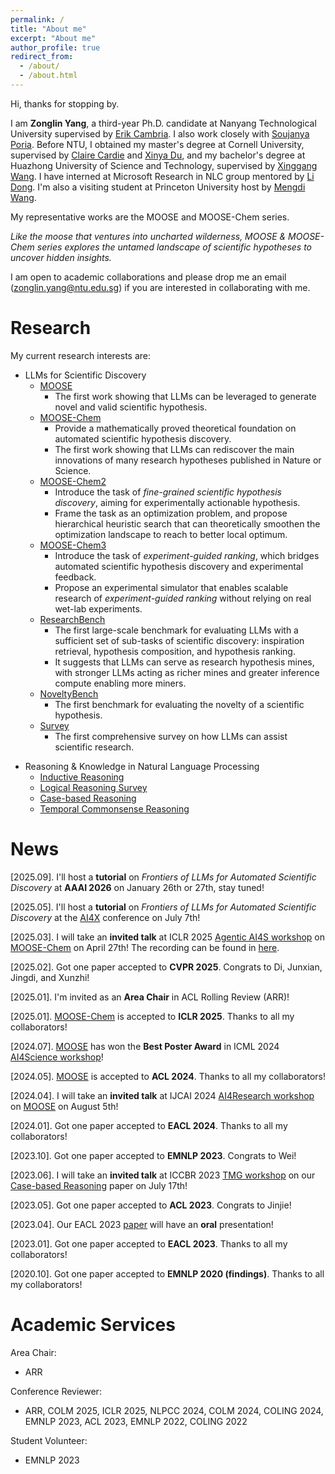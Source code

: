 ```yaml
---
permalink: /
title: "About me"
excerpt: "About me"
author_profile: true
redirect_from: 
  - /about/
  - /about.html
---
```


Hi, thanks for stopping by.

I am **Zonglin Yang**, a third-year Ph.D. candidate at Nanyang Technological University supervised by [Erik Cambria](https://sentic.net/erikcambria/). I also work closely with [Soujanya Poria](https://soujanyaporia.github.io/). Before NTU, I obtained my master's degree at Cornell University, supervised by [Claire Cardie](https://www.cs.cornell.edu/home/cardie/) and [Xinya Du](https://xinyadu.github.io/), and my bachelor's degree at Huazhong University of Science and Technology, supervised by [Xinggang Wang](https://xwcv.github.io/). I have interned at Microsoft Research in NLC group mentored by [Li Dong](http://dong.li/). I'm also a visiting student at Princeton University host by [Mengdi Wang](https://mwang.princeton.edu/).

My representative works are the MOOSE and MOOSE-Chem series. 

*Like the moose that ventures into uncharted wilderness, MOOSE & MOOSE-Chem series explores the untamed landscape of scientific hypotheses to uncover hidden insights.*

I am open to academic collaborations and please drop me an email (<zonglin.yang@ntu.edu.sg>) if you are interested in collaborating with me.
<!--**I am actively seeking internship opportunities in 2024. If you have any openings available, kindly reach out to me via email (<zonglin.yang@ntu.edu.sg>).**-->
<!--**I will be on the job market in June 2025! Feel free to reach out if you’re interested in my research or have relevant opportunities.**-->
<!--I will be in the academic and industrial job market in June 2025! If you have any openings available, kindly reach out to me via email (<zonglin.yang@ntu.edu.sg>).-->


Research
======
My current research interests are:  
* LLMs for Scientific Discovery
  * [MOOSE](https://arxiv.org/abs/2309.02726)
    * The first work showing that LLMs can be leveraged to generate novel and valid scientific hypothesis.
  * [MOOSE-Chem](https://arxiv.org/abs/2410.07076)
    * Provide a mathematically proved theoretical foundation on automated scientific hypothesis discovery.
    * The first work showing that LLMs can rediscover the main innovations of many research hypotheses published in Nature or Science.
  * [MOOSE-Chem2](https://arxiv.org/abs/2505.19209)
    * Introduce the task of *fine-grained scientific hypothesis discovery*, aiming for experimentally actionable hypothesis.
    * Frame the task as an optimization problem, and propose hierarchical heuristic search that can theoretically smoothen the optimization landscape to reach to better local optimum.
  * [MOOSE-Chem3](https://arxiv.org/abs/2505.17873)
    * Introduce the task of *experiment-guided ranking*, which bridges automated scientific hypothesis discovery and experimental feedback.
    * Propose an experimental simulator that enables scalable research of *experiment-guided ranking* without relying on real wet-lab experiments.
  * [ResearchBench](https://arxiv.org/pdf/2503.21248)
    * The first large-scale benchmark for evaluating LLMs with a sufficient set of sub-tasks of scientific discovery: inspiration retrieval, hypothesis composition, and hypothesis ranking.
    * It suggests that LLMs can serve as research hypothesis mines, with stronger LLMs acting as richer mines and greater inference compute enabling more miners.
  * [NoveltyBench](https://arxiv.org/abs/2505.24615)
    * The first benchmark for evaluating the novelty of a scientific hypothesis.
  * [Survey](https://arxiv.org/pdf/2501.04306)
    * The first comprehensive survey on how LLMs can assist scientific research.
<!--* Alignment of LLMs.-->
* Reasoning & Knowledge in Natural Language Processing
  * [Inductive Reasoning](https://aclanthology.org/2024.eacl-long.13/)
    <!--* The first work on language models for generative inductive reasoning.-->
  * [Logical Reasoning Survey](https://arxiv.org/pdf/2303.12023.pdf)
  * [Case-based Reasoning](https://aclanthology.org/2023.eacl-main.255/)
  * [Temporal Commonsense Reasoning](https://aclanthology.org/2020.findings-emnlp.302/)

<!-- More specifically about my past research: -->

<!-- (1) Bridging research between classic AI (Knowledge Representation and Reasoning) and Natural Language Processing, e.g., [Inductive Reasoning](https://aclanthology.org/2024.eacl-long.13/) and [Case-based Reasoning](https://aclanthology.org/2023.eacl-main.255/). -->

<!-- (2) A [Further Work on Inductive Reasoning](https://arxiv.org/abs/2309.02726) that leverages LLM agents to generate novel and valid social science hypotheses to assist scientist. -->

<!-- (3) A further work on [Chemistry Scientific Discovery](https://arxiv.org/abs/2410.07076) that can rediscover the chemistry hypotheses published in Nature and Science. -->

<!-- (3) A [Survey on Logical Reasoning](https://arxiv.org/pdf/2303.12023.pdf) over Natural Language as Knowledge Representation.  -->
<!-- It surveys papers under a new paradigm of logical reasoning that uses natural language as knowledge representation and PLMs as reasoners. In contrast, in the classic AI research of logical reasoning, formal language is used as knowledge representation, and symbolic methods are used as reasoners.   -->

<!-- ![Alt text](https://github.com/ZonglinY/ZonglinY.github.io/blob/master/images/LRNL.pdf) -->

<!--(4) Improving [Temporal Commonsense Reasoning](https://aclanthology.org/2020.findings-emnlp.302/) via distant supervision.-->



<!-- My primary research goal is to apply Deep Learning for Natural Language Processing and develop **Language Technology for All**. To achievethis goal and make language technology accessible in most people’s lives, I identify two major research topics that I’m interested in: **efficiency** and **trustworthiness** of NLP models. Efficiency involves both the amount of **computation** and **data** required for (pre-)training and using NLP models. Trustworthiness involves the **interpretability**, **fairness**, and **robustness** with respect to adversarial attacks and out-of-distribution samples.  

Specifically I am interested in the following research topics:  
&nbsp;&nbsp;&nbsp;&nbsp;&nbsp;&nbsp;&nbsp;&nbsp;**Natural language generation, creative text generation, evaluation for NLG models.**  
&nbsp;&nbsp;&nbsp;&nbsp;&nbsp;&nbsp;&nbsp;&nbsp;**Commonsense reasoning and knowledge-based reasoning.**  
&nbsp;&nbsp;&nbsp;&nbsp;&nbsp;&nbsp;&nbsp;&nbsp;**Robust NLP models for OOD samples and reducing spurious dataset biases.**  
&nbsp;&nbsp;&nbsp;&nbsp;&nbsp;&nbsp;&nbsp;&nbsp;**Interpretability, explainability, biases, and fairness for NLP models.**  
&nbsp;&nbsp;&nbsp;&nbsp;&nbsp;&nbsp;&nbsp;&nbsp;**Green NLP, Low resource NLP, and Learning NLP models from high-level supervision**  
&nbsp;&nbsp;&nbsp;&nbsp;&nbsp;&nbsp;&nbsp;&nbsp;**Multi-modality**   -->
<!-- I am open to academic collaborations and please drop me an email if you are interested in collaborating with me.   -->

News
======

\[2025.09]. I'll host a **tutorial** on *Frontiers of LLMs for Automated Scientific Discovery* at **AAAI 2026** on January 26th or 27th, stay tuned! 

\[2025.05]. I'll host a **tutorial** on *Frontiers of LLMs for Automated Scientific Discovery* at the [AI4X](https://ai4x.cc/tutorials/) conference on July 7th!

<!--\[2025.03]. Our preprint of [ResearchBench](https://arxiv.org/pdf/2503.21248) is out.  -->

\[2025.03]. I will take an **invited talk** at ICLR 2025 [Agentic AI4S workshop](https://iclragenticai.github.io/) on [MOOSE-Chem](https://arxiv.org/abs/2410.07076v4) on April 27th! The recording can be found in [here](https://iclr.cc/virtual/2025/33129). 

\[2025.02]. Got one paper accepted to **CVPR 2025**. Congrats to Di, Junxian, Jingdi, and Xunzhi!

\[2025.01]. I'm invited as an **Area Chair** in ACL Rolling Review (ARR)!

\[2025.01]. [MOOSE-Chem](https://arxiv.org/abs/2410.07076) is accepted to **ICLR 2025**. Thanks to all my collaborators!

<!--\[2025.01]. Our preprint of [Survey on LLMs for Scientific Research](https://arxiv.org/pdf/2501.04306) is out.  -->

<!--\[2024.10]. Our preprint of [Chemistry Scientific Discovery](https://arxiv.org/abs/2410.07076) is out.-->

\[2024.07]. [MOOSE](https://arxiv.org/abs/2309.02726) has won the **Best Poster Award** in ICML 2024 [AI4Science workshop](https://ai4sciencecommunity.github.io/icml24/award.html)! 

<!--\[2024.06]. In summary, our [LLM & Scientific Discovery](https://arxiv.org/abs/2309.02726) paper will be presented at ICML 2024 [AI4Science workshop](https://ai4sciencecommunity.github.io/icml24.html), IJCAI 2024 [AI4Research workshop](https://ai4research.github.io/), ACL 2024 [NLRSE workshop](https://nl-reasoning-workshop.github.io/), ACL 2024 [KnowledgeLM workshop](https://knowledgeable-lm.github.io/), and [AI4Science and Nobel Turing Challenge Initiative Conference](https://ai4science.sg/ai4sci%2Fntci-conf#f870436a-eaa4-414b-a8c6-b89ba727fdb5)! So you know where to find me😆😆!-->

\[2024.05]. [MOOSE](https://arxiv.org/abs/2309.02726) is accepted to **ACL 2024**. Thanks to all my collaborators!  

<!-- \[2024.01]. I will physically attend EACL 2024 at Malta! Please let me know if you want to chat with me! -->

<!--\[2024.04]. I'm invited to be an area chair of ICML 2024 [AI4Science workshop](https://ai4sciencecommunity.github.io/icml24.html)!-->

\[2024.04]. I will take an **invited talk** at IJCAI 2024 [AI4Research workshop](https://ai4research.github.io/) on [MOOSE](https://arxiv.org/abs/2309.02726) on August 5th!  

\[2024.01]. Got one paper accepted to **EACL 2024**. Thanks to all my collaborators!  

<!-- \[2023.12]. I will physically attend EMNLP 2023 at Singapore! Please let me know if you want to chat with me! -->

\[2023.10]. Got one paper accepted to **EMNLP 2023**. Congrats to Wei!

<!--\[2023.09]. Our preprint of [LLM & Scientific Discovery](https://arxiv.org/abs/2309.02726) is out.-->

\[2023.06]. I will take an **invited talk** at ICCBR 2023 [TMG workshop](https://recap.uni-trier.de/workshops/tmg-2023/) on our [Case-based Reasoning](https://aclanthology.org/2023.eacl-main.255/) paper on July 17th!  

<!--\[2023.05]. Our [Survey on Logical Reasoning](https://arxiv.org/pdf/2303.12023.pdf) will be present at ACL 2023 [NLRSE workshop](https://nl-reasoning-workshop.github.io/) (in a non-archival way) on July 13th!-->

\[2023.05]. Got one paper accepted to **ACL 2023**. Congrats to Jinjie!

<!-- \[2023.05]. Our inductive reasoning [paper](https://aclanthology.org/2024.eacl-long.13/) receives very [positive comments](https://docs.google.com/document/d/1wBUL8f3HtR_DN8loGR5IhDjQawrxOykv22-NW-dzZPY/edit?usp=sharing) from meta-reviewer in ACL 2023 but is rejected! (ACL 2023 excitement score pre-rebuttal: 4, 4, 2.5; after rebuttal: 4, 3.5, 2.5; ACL meta agrees with our rebuttal against r3; AAAI 2023 score: 7, 7, 4, 4) -->

<!-- \[2023.04]. ~~I'm planning to physically attend EACL 2023!~~ Let me know if you want to chat with me ~~in Dubrovnik! (if I can successfully get the visa)~~ (No I can't get the visa!) -->

\[2023.04]. Our EACL 2023 [paper](https://aclanthology.org/2023.eacl-main.255/) will have an **oral** presentation!  

\[2023.01]. Got one paper accepted to **EACL 2023**. Thanks to all my collaborators!  

\[2020.10]. Got one paper accepted to **EMNLP 2020 (findings)**. Thanks to all my collaborators!  


Academic Services
======
Area Chair:  
<!--ICML 2024 AI4Science Workshop-->
* ARR

Conference Reviewer: 
* ARR, COLM 2025, ICLR 2025, NLPCC 2024, COLM 2024, COLING 2024, EMNLP 2023, ACL 2023, EMNLP 2022, COLING 2022  

<!-- Journal Reviewer: 
* IEEE Transactions on Affective Computing
* Knowledge-Based Systems
* Information Fusion
* Artificial Intelligence Review
* Cognitive Computation  -->

Student Volunteer:  
* EMNLP 2023  


<!-- <script type="text/javascript" id="clustrmaps" src="//clustrmaps.com/map_v2.js?d=YRGrykBPpahx3PGSEvSxEgxL4CMmQCpR10FpVR2MVTE&cl=ffffff&w=a"></script>
 -->
 <script type='text/javascript' id='clustrmaps' src='//cdn.clustrmaps.com/map_v2.js?cl=ffffff&w=304&t=n&d=YRGrykBPpahx3PGSEvSxEgxL4CMmQCpR10FpVR2MVTE&co=2d78ad&cmo=3acc3a&cmn=ff5353&ct=ffffff'></script>
<!-- \[2018.12\] Start my research internship at at [NLC Group @ Microsoft Research Asia](https://www.microsoft.com/en-us/research/group/natural-language-computing/), advised by Dr. Tao Ge.  

\[2018.8\] Start my Master study at NLSDE Lab in Beihang University, advised by Prof. Ke Xu   -->

<!-- Personal information
------
I am a big fan of Harry Potter, Real Madrid, and Cristiano Ronaldo. I enjoy reading books (especially sci-fictions) and playing games (including FIFA, League of Legends, etc.) in my free time. -->
